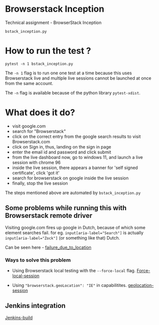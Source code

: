 # Browserstack Inception
Technical assignment - BrowserStack Inception

`bstack_inception.py`

# How to run the test ?

```
pytest -n 1 bstack_inception.py
```

The `-n 1` flag is to run one one test at a time because this uses Browserstack live
and multiple live sessions cannot be launched at once from the same account.

The `-n` flag is available because of the python library `pytest-xdist`.


# What does it do?

* visit google.com
* search for "Browserstack"
* click on the correct entry from the google search results to visit Browserstack.com
* click on Sign in, thus, landing on the sign in page 
* enter the email id and password and click submit
* from the live dashboard now, go to windows 11, and launch a live session with chrome 96
* inside the live session, there appears a banner for 'self signed certificate', click 'got it'
* search for browserstack on google inside the live session
* finally, stop the live session


The steps mentioned above are automated by `bstack_inception.py`

## Some problems while running this with Browserstack remote driver

Visiting google.com fires up google in Dutch, because of which some element searches fail.
for eg. `input[aria-label="Search"]` is actually `input[aria-label="Zock"]` (or something like that)
Dutch.

Can be seen here - [failure_due_to_location](https://automate.browserstack.com/dashboard/v2/builds/cd4c261a0442aa967752c42fda723c6b079bbb4a/sessions/228b8b1a1e7b003290fa543ca499c06f64c5763b?buildUserIds=5508823)

### Ways to solve this problem

* Using Browserstack local testing with the `--force-local` flag. [Force-local-session](https://automate.browserstack.com/dashboard/v2/builds/d850cd3a2fd5aac93254d0478611726ce052e75f?buildUserIds=5508823) 

* Using `"browserstack.geoLocation": "IE"` in capabilitites. [geolocation-session](https://automate.browserstack.com/dashboard/v2/builds/690a6348ce06ccd8da27fd9c294ce603f5f389b1?buildUserIds=5508823)

## Jenkins integration 

[Jenkins-build](https://automate.browserstack.com/dashboard/v2/builds/138bc76e7eacda1142cf5cff77d348b9303f24ee?buildUserIds=5508823)




